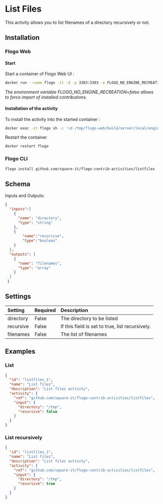 # List Files
This activity allows you to list filenames of a directory recursively or not.

## Installation
### Flogo Web

#### Start

Start a container of Flogo Web UI :

```bash
docker run --name flogo -it -d -p 3303:3303 -e FLOGO_NO_ENGINE_RECREATION=false flogo/flogo-docker eula-accept
```
*The environment variable FLOGO_NO_ENGINE_RECREATION=false allows to force import of installed contributions.*

#### Installation of the activity

To install the activity into the started container :

```bash
docker exec -it flogo sh -c 'cd /tmp/flogo-web/build/server/local/engines/flogo-web && flogo install github.com/square-it/flogo-contrib-activities/listfiles'
```

Restart the container
```bash
docker restart flogo
```

### Flogo CLI
```bash
flogo install github.com/square-it/flogo-contrib-activities/listfiles
```

## Schema
Inputs and Outputs:

```json
{
  "inputs":[
    {
      "name": "directory",
      "type": "string"
    },
    {
	    "name":"recursive",
	    "type":"boolean"
    }
  ],
  "outputs": [
    {
      "name": "filenames",
      "type": "array"
    }
  ]
 }
```
## Settings
| Setting     | Required | Description |
|:------------|:---------|:------------|
| directory   | False    | The directory to be listed |         
| recursive   | False    | If this field is set to true, list recursively. |
| filenames   | False    | The list of filenames |


## Examples
### List

```json
{
  "id": "listfiles_1",
  "name": "List files",
  "description": "List files activity",
  "activity": {
    "ref": "github.com/square-it/flogo-contrib-activities/listfiles",
    "input": {
      "directory": "/tmp",
      "recursive": false
    }
  }
}
```

### List recursively

```json
{
  "id": "listfiles_1",
  "name": "List files",
  "description": "List files activity",
  "activity": {
    "ref": "github.com/square-it/flogo-contrib-activities/listfiles",
    "input": {
      "directory": "/tmp",
      "recursive": true
    }
  }
}
```
